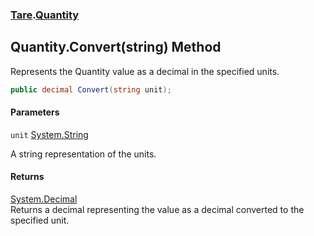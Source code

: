 ### [Tare](Tare.md 'Tare').[Quantity](Tare.Quantity.md 'Tare.Quantity')

## Quantity.Convert(string) Method

Represents the Quantity value as a decimal in the specified units.

```csharp
public decimal Convert(string unit);
```
#### Parameters

<a name='Tare.Quantity.Convert(string).unit'></a>

`unit` [System.String](https://docs.microsoft.com/en-us/dotnet/api/System.String 'System.String')

A string representation of the units.

#### Returns
[System.Decimal](https://docs.microsoft.com/en-us/dotnet/api/System.Decimal 'System.Decimal')  
Returns a decimal representing the value as a decimal converted to the specified unit.